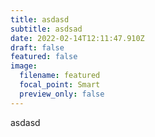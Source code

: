 ```yaml
---
title: asdasd
subtitle: asdsad
date: 2022-02-14T12:11:47.910Z
draft: false
featured: false
image:
  filename: featured
  focal_point: Smart
  preview_only: false
---
```

asdasd